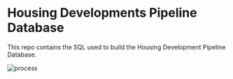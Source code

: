 # Housing Developments Pipeline Database
This repo contains the SQL used to build the Housing Development Pipeline Database.

![process](https://github.com/NYCPlanning/housingpipeline-db/blob/master/diagram_housingdb_build.png)
